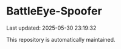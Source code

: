 # BattleEye-Spoofer

Last updated: 2025-05-30 23:19:32

This repository is automatically maintained.
